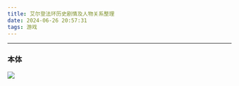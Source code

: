 ```yaml
---
title: 艾尔登法环历史剧情及人物关系整理
date: 2024-06-26 20:57:31
tags: 游戏
---
```


<link rel="stylesheet" href="/../css/images.css">

---

### 本体

<img class="half" src="/../images/game/艾尔登法环历史剧情及人物关系整理.png"></img>
